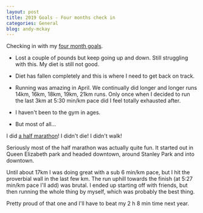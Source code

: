 ```yaml
---
layout: post
title: 2019 Goals - Four months check in
categories: General
blog: andy-mckay
---
```


Checking in with my [four month goals](http://mckay.pub/2018-12-28-goals/).

* Lost a couple of pounds but keep going up and down. Still struggling with this. My diet is still not good.

* Diet has fallen completely and this is where I need to get back on track.

* Running was amazing in April. We continually did longer and longer runs 14km, 16km, 18km, 19km, 21km runs. Only once when I decided to run the last 3km at 5:30 min/km pace did I feel totally exhausted after.

* I haven't been to the gym in ages.

* But most of all...

I did [a half marathon](https://www.strava.com/activities/2344462557)! I didn't die! I didn't walk!

Seriously most of the half marathon was actually quite fun. It started out in Queen Elizabeth park and headed downtown, around Stanley Park and into downtown.

Until about 17km I was doing great with a sub 6 min/km pace, but I hit the proverbial wall in the last few km. The run uphill towards the finish (at 5:27 min/km pace I'll add) was brutal. I ended up starting off with friends, but then running the whole thing by myself, which was probably the best thing.

Pretty proud of that one and I'll have to beat my 2 h 8 min time next year.


